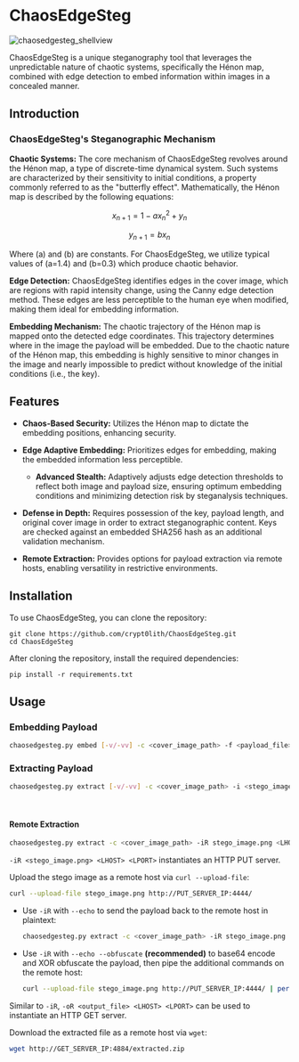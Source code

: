 # ChaosEdgeSteg

![chaosedgesteg_shellview](https://github.com/crypt0lith/ChaosEdgeSteg/assets/118923461/731142d7-be35-4b16-9eb8-76ff947b3348)

ChaosEdgeSteg is a unique steganography tool that leverages the unpredictable nature of chaotic systems, specifically the Hénon map, combined with edge detection to embed information within images in a concealed manner.

## Introduction


### ChaosEdgeSteg's Steganographic Mechanism


**Chaotic Systems:** The core mechanism of ChaosEdgeSteg revolves around the Hénon map, a type of discrete-time dynamical system. Such systems are characterized by their sensitivity to initial conditions, a property commonly referred to as the "butterfly effect". Mathematically, the Hénon map is described by the following equations:

$$x_{n+1} = 1 - a x_n^2 + y_n$$

$$y_{n+1} = b x_n$$

Where \(a\) and \(b\) are constants. For ChaosEdgeSteg, we utilize typical values of \(a=1.4\) and \(b=0.3\) which produce chaotic behavior.

**Edge Detection:** ChaosEdgeSteg identifies edges in the cover image, which are regions with rapid intensity change, using the Canny edge detection method. These edges are less perceptible to the human eye when modified, making them ideal for embedding information.

**Embedding Mechanism:** The chaotic trajectory of the Hénon map is mapped onto the detected edge coordinates. This trajectory determines where in the image the payload will be embedded. Due to the chaotic nature of the Hénon map, this embedding is highly sensitive to minor changes in the image and nearly impossible to predict without knowledge of the initial conditions (i.e., the key).

## Features

- **Chaos-Based Security:** Utilizes the Hénon map to dictate the embedding positions, enhancing security.

- **Edge Adaptive Embedding:** Prioritizes edges for embedding, making the embedded information less perceptible.

  - **Advanced Stealth:** Adaptively adjusts edge detection thresholds to reflect both image and payload size, ensuring optimum embedding conditions and minimizing detection risk by steganalysis techniques.

- **Defense in Depth:** Requires possession of the key, payload length, and original cover image in order to extract steganographic content. Keys are checked against an embedded SHA256 hash as an additional validation mechanism.

- **Remote Extraction:** Provides options for payload extraction via remote hosts, enabling versatility in restrictive environments.

## Installation

To use ChaosEdgeSteg, you can clone the repository:

```shell
git clone https://github.com/crypt0lith/ChaosEdgeSteg.git
cd ChaosEdgeSteg
```

After cloning the repository, install the required dependencies:

```shell
pip install -r requirements.txt
```

## Usage

### Embedding Payload

```bash
chaosedgesteg.py embed [-v/-vv] -c <cover_image_path> -f <payload_file> -k 'secret_key' [-o <output_image_path>] [-q] [--save_key] [--save_bitmaps]
```

### Extracting Payload

```bash
chaosedgesteg.py extract [-v/-vv] -c <cover_image_path> -i <stego_image_path> -k '0000::secret_key' [-o <output_file>] [-q] [-psx]
```
<br>

#### Remote Extraction

```bash
chaosedgesteg.py extract -c <cover_image_path> -iR stego_image.png <LHOST> <LPORT> -k '0000::secret_key' [-oR <output_file> <LHOST> <LPORT>] [--echo] [--obfuscate]
```

`-iR <stego_image.png> <LHOST> <LPORT>` instantiates an HTTP PUT server. 

Upload the stego image as a remote host via `curl --upload-file`:

```bash
curl --upload-file stego_image.png http://PUT_SERVER_IP:4444/
```


- Use `-iR` with `--echo` to send the payload back to the remote host in plaintext:

    ```bash
    chaosedgesteg.py extract -c <cover_image_path> -iR stego_image.png <LHOST> <LPORT> -k "0000::secret_key" --echo [--obfuscate]
    ```

- Use `-iR` with `--echo --obfuscate` **(recommended)** to base64 encode and XOR obfuscate the payload, then pipe the additional commands on the remote host:
    ```bash
    curl --upload-file stego_image.png http://PUT_SERVER_IP:4444/ | perl -pe 's/(.)/chr(ord($1) ^ 0xFF)/ge' | perl -pe 's/(.)/chr(ord($1) ^ 0x55)/ge' | base64 -d
    ```


Similar to `-iR`, `-oR <output_file> <LHOST> <LPORT>` can be used to instantiate an HTTP GET server. 

Download the extracted file as a remote host via `wget`:

```bash
wget http://GET_SERVER_IP:4884/extracted.zip
```
